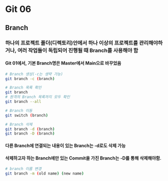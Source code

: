 # Git 06



## Branch

### 하나의 프로젝트 폴더(디렉토리)안에서 하나 이상의 프로젝트를 관리해야하거나, 여러 작업들이 독립되어 진행될 때 Branch를 사용해야 함

#### 	Git 01에서, 기본 Branch명은  Master에서 Main으로 바꾸었음

```bash
# Branch 생성(-c는 생략 가능)
git branch -c (branch)
```

```bash
# Branch 목록 확인
git branch
# 원격의 Branch 목록까지 모두 확인
git branch --all
```

```bash
# Branch 이동
git switch (branch)
```

```bash
# Branch 삭제
git branch -d (branch)
git branch -D (branch)
```

#### 	다른 Branch에 연결되는 내용이 있는 Branch는 -d로도 삭제 가능

#### 	삭제하고자 하는 Branch에만 있는 Commit을 가진 Branch는 -D를 통해 삭제해야함.

```bash
# branch 이름 변경
git branch -m (old name) (new name)
```

